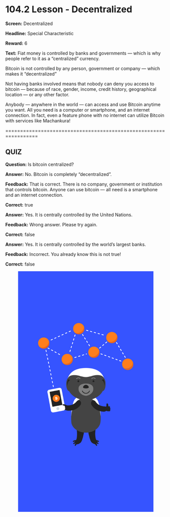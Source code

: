 # 104.2 Lesson - Decentralized

**Screen:** Decentralized

**Headline:** Special Characteristic

**Reward:** 6

**Text:** Fiat money is controlled by banks and governments — which is why people refer to it as a “centralized” currency.

Bitcoin is not controlled by any person, government or company — which makes it “decentralized”

Not having banks involved means that nobody can deny you access to bitcoin — because of race, gender, income, credit history, geographical location — or any other factor.

Anybody — anywhere in the world — can access and use Bitcoin anytime you want. All you need is a computer or smartphone, and an internet connection. In fact, even a feature phone with no internet can utilize Bitcoin with services like Machankura!


=================================================================

## QUIZ

**Question:** Is bitcoin centralized?


**Answer:** No. Bitcoin is completely “decentralized”.

**Feedback:** That is correct. There is no company, government or institution that controls bitcoin. Anyone can use bitcoin — all need is a smartphone and an internet connection.

**Correct:** true

**Answer:** Yes. It is centrally controlled by the United Nations.

**Feedback:** Wrong answer. Please try again.

**Correct:** false

**Answer:** Yes. It is centrally controlled by the world’s largest banks.

**Feedback:** Incorrect. You already know this is not true!

**Correct:** false


<figure><img src="../.gitbook/assets/image (19).png" alt=""><figcaption></figcaption></figure>

